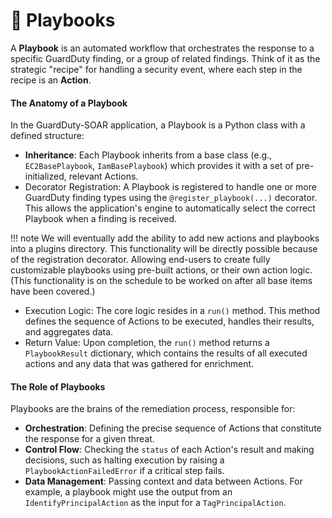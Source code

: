 # 📑 Playbooks

A **Playbook** is an automated workflow that orchestrates the response to a specific GuardDuty finding, or a group of related findings. Think of it as the strategic "recipe" for handling a security event, where each step in the recipe is an **Action**.

#### The Anatomy of a Playbook

In the GuardDuty-SOAR application, a Playbook is a Python class with a defined structure:

* **Inheritance**: Each Playbook inherits from a base class (e.g., `EC2BasePlaybook`, `IamBasePlaybook`) which provides it with a set of pre-initialized, relevant Actions.
* Decorator Registration: A Playbook is registered to handle one or more GuardDuty finding types using the `@register_playbook(...)` decorator. This allows the application's engine to automatically select the correct Playbook when a finding is received.

!!! note
    We will eventually add the ability to add new actions and playbooks into a plugins directory. This functionality will be directly possible because of the registration decorator. Allowing end-users to create fully customizable playbooks using pre-built actions, or their own action logic. (This functionality is on the schedule to be worked on after all base items have been covered.)

* Execution Logic: The core logic resides in a `run()` method. This method defines the sequence of Actions to be executed, handles their results, and aggregates data.
* Return Value: Upon completion, the `run()` method returns a `PlaybookResult` dictionary, which contains the results of all executed actions and any data that was gathered for enrichment.

#### The Role of Playbooks

Playbooks are the brains of the remediation process, responsible for:

* **Orchestration**: Defining the precise sequence of Actions that constitute the response for a given threat.
* **Control Flow**: Checking the `status` of each Action's result and making decisions, such as halting execution by raising a `PlaybookActionFailedError` if a critical step fails.
* **Data Management**: Passing context and data between Actions. For example, a playbook might use the output from an `IdentifyPrincipalAction` as the input for a `TagPrincipalAction`.